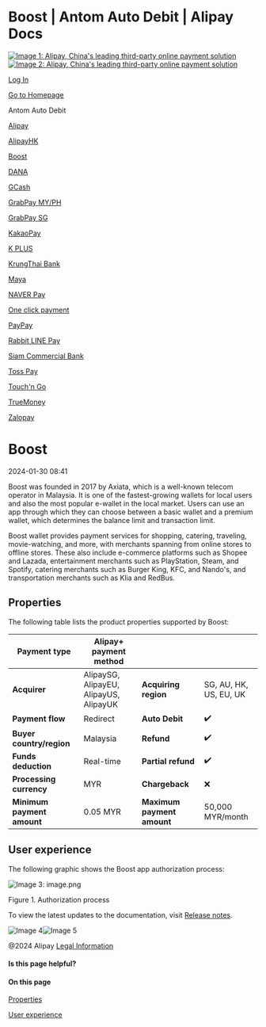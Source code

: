 Boost | Antom Auto Debit | Alipay Docs
===============
                        

[![Image 1: Alipay, China's leading third-party online payment solution](https://ac.alipay.com/storage/2024/3/26/d66c43c0-440d-4c97-9976-f2028a2c8c5e.svg)![Image 2: Alipay, China's leading third-party online payment solution](https://ac.alipay.com/storage/2024/3/26/a48bd336-aea0-4f16-bf83-616eacbb4434.svg)](/docs/)

[Log In](https://global.alipay.com/ilogin/account_login.htm?goto=https%3A%2F%2Fglobal.alipay.com%2Fdocs%2Fac%2Fantomad%2Fboost)

[Go to Homepage](../../)

Antom Auto Debit

[Alipay](/docs/ac/antomad/alipay)

[AlipayHK](/docs/ac/antomad/alipayhk)

[Boost](/docs/ac/antomad/boost)

[DANA](/docs/ac/antomad/dana)

[GCash](/docs/ac/antomad/gcash)

[GrabPay MY/PH](/docs/ac/antomad/grabpay_myph)

[GrabPay SG](/docs/ac/antomad/grabpay_sg)

[KakaoPay](/docs/ac/antomad/kakaopay)

[K PLUS](/docs/ac/antomad/kplus)

[KrungThai Bank](/docs/ac/antomad/ktb)

[Maya](/docs/ac/antomad/maya)

[NAVER Pay](/docs/ac/antomad/naverpay)

[One click payment](/docs/ac/antomad/one_click)

[PayPay](/docs/ac/antomad/paypay)

[Rabbit LINE Pay](/docs/ac/antomad/rabbitlinepay)

[Siam Commercial Bank](/docs/ac/antomad/scb)

[Toss Pay](/docs/ac/antomad/toss_pay_autodebit)

[Touch'n Go](/docs/ac/antomad/touchngo)

[TrueMoney](/docs/ac/antomad/truemoney)

[Zalopay](/docs/ac/antomad/zalopay)

Boost
=====

2024-01-30 08:41

Boost was founded in 2017 by Axiata, which is a well-known telecom operator in Malaysia. It is one of the fastest-growing wallets for local users and also the most popular e-wallet in the local market. Users can use an app through which they can choose between a basic wallet and a premium wallet, which determines the balance limit and transaction limit.

Boost wallet provides payment services for shopping, catering, traveling, movie-watching, and more, with merchants spanning from online stores to offline stores. These also include e-commerce platforms such as Shopee and Lazada, entertainment merchants such as PlayStation, Steam, and Spotify, catering merchants such as Burger King, KFC, and Nando's, and transportation merchants such as Klia and RedBus.

Properties
----------

The following table lists the product properties supported by Boost:



| **Payment type** | Alipay+ payment method | | |
| --- | --- | --- | --- |
| **Acquirer** | AlipaySG, AlipayEU, AlipayUS, AlipayUK | **Acquiring region** | SG, AU, HK, US, EU, UK |
| **Payment flow** | Redirect | **Auto Debit** | ✔️ |
| **Buyer country/region** | Malaysia | **Refund** | ✔️ |
| **Funds deduction** | Real-time | **Partial refund** | ✔️ |
| **Processing currency** | MYR | **Chargeback** | ❌ |
| **Minimum payment amount** | 0.05 MYR | **Maximum payment amount** | 50,000 MYR/month |



User experience
---------------

The following graphic shows the Boost app authorization process:

![Image 3: image.png](https://idocs-assets.marmot-cloud.com/storage/idocs87c36dc8dac653c1/1665322633376-21eab9c2-2d69-4c4d-ae53-805b90a881b0.png)

Figure 1. Authorization process

To view the latest updates to the documentation, visit [Release notes](https://global.alipay.com/docs/releasenotes).

![Image 4](https://ac.alipay.com/storage/2021/5/20/19b2c126-9442-4f16-8f20-e539b1db482a.png)![Image 5](https://ac.alipay.com/storage/2021/5/20/e9f3f154-dbf0-455f-89f0-b3d4e0c14481.png)

@2024 Alipay [Legal Information](https://global.alipay.com/docs/ac/platform/membership)

#### Is this page helpful?

#### On this page

[Properties](#EHBiG "Properties")

[User experience](#OxpZO "User experience")